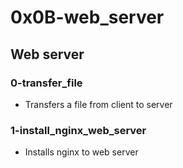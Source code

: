 # 0x0B-web_server

## Web server
### 0-transfer_file
* Transfers a file from client to server

### 1-install_nginx_web_server
* Installs nginx to web server

